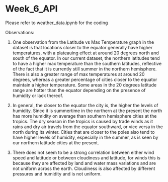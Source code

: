 # Week_6_API

Please refer to weather_data.ipynb for the coding 

Observations:

1.	One observation from the Latitude vs Max Temperature graph in the dataset is that locations closer to the equator generally have higher temperatures, with a plateauing effect at around 20 degrees north and south of the equator. In our current dataset, the northern latitudes tend to have a higher max temperature than the southern latitudes, reflective of the fact that it is currently still summer in the northern hemisphere. There is also a greater range of max temperatures at around 20 degrees, whereas a greater percentage of cities closer to the equator maintain a higher temperature. Some areas in the 20 degrees latitude range are hotter than the equator depending on the presence of humidity or lack thereof.

2.	 In general, the closer to the equator the city is, the higher the levels of humidity. Since it is summertime in the northern at the present the north has more humidity on average than southern hemisphere cities at the tropics. The dry season in the tropics is caused by trade winds as it rains and dry air travels from the equator southward, or vice versa in the north during its winter. Cities that are closer to the poles also tend to have higher levels of humidity, especially in the summer, as is seen by our northern latitude cities at the present. 

3.	There does not seem to be a strong correlation between either wind speed and latitude or between cloudiness and latitude, for winds this is because they are affected by land and water mass variations and are not uniform across the earth. Cloudiness is also affected by different pressures and humidity and is not uniform. 

